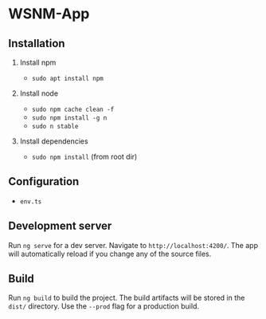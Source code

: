 # WSNM-App

## Installation
1) Install npm
    - `sudo apt install npm`

2) Install node
    - `sudo npm cache clean -f`
    - `sudo npm install -g n`
    - `sudo n stable`

3) Install dependencies
    - `sudo npm install` (from root dir)

## Configuration
- `env.ts`

## Development server
Run `ng serve` for a dev server. Navigate to `http://localhost:4200/`. The app will automatically reload if you change any of the source files.

## Build
Run `ng build` to build the project. The build artifacts will be stored in the `dist/` directory. Use the `--prod` flag for a production build.
